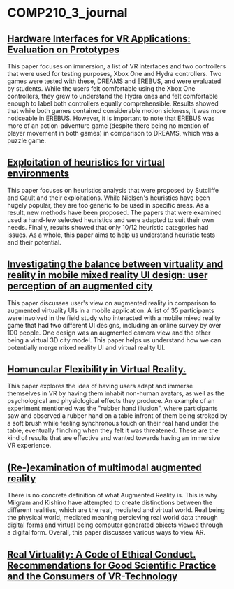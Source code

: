 # COMP210_3_journal
## [Hardware Interfaces for VR Applications: Evaluation on Prototypes](http://ieeexplore.ieee.org.ezproxy.falmouth.ac.uk/stamp/stamp.jsp?arnumber=7363283&tag=1)
This paper focuses on immersion, a list of VR interfaces and two controllers that were used for testing purposes, Xbox One and Hydra controllers. Two games were tested with these, DREAMS and EREBUS, and were evaluated by students. While the users felt comfortable using the Xbox One controllers, they grew to understand the Hydra ones and felt comfortable enough to label both controllers equally comprehensible. Results showed that while both games contained considerable motion sickness, it was more noticeable in EREBUS. However, it is important to note that EREBUS was more of an action-adventure game (despite there being no mention of player movement in both games) in comparison to DREAMS, which was a puzzle game. 


## [Exploitation of heuristics for virtual environments](https://dl-acm-org.ezproxy.falmouth.ac.uk/citation.cfm?id=2399065)
This paper focuses on heuristics analysis that were proposed by Sutcliffe and Gault and their exploitations. While Nielsen's heuristics have been hugely popular, they are too generic to be used in specific areas. As a result, new methods have been proposed. The papers that were examined used a hand-few selected heuristics and were adapted to suit their own needs. Finally, results showed that only 10/12 heuristic categories had issues. As a whole, this paper aims to help us understand heuristic tests and their potential. 


## [Investigating the balance between virtuality and reality in mobile mixed reality UI design: user perception of an augmented city](https://dl-acm-org.ezproxy.falmouth.ac.uk/citation.cfm?id=2641201)
This paper discusses user's view on augmented reality in comparison to augmented virtuality UIs in a mobile application. A list of 35 participants were involved in the field study who interacted with a mobile mixed reality game that had two different UI designs, including an online survey by over 100 people. One design was an augmented camera view and the other being a virtual 3D city model. This paper helps us understand how we can potentially merge mixed reality UI and virtual reality UI. 


## [Homuncular Flexibility in Virtual Reality.](http://web.a.ebscohost.com.ezproxy.falmouth.ac.uk/ehost/detail/detail?vid=0&sid=df871a56-6360-4d60-a9b4-8c51ee6bc4f8%40sessionmgr4008&bdata=JnNpdGU9ZWhvc3QtbGl2ZQ%3d%3d#AN=102884181&db=ufh)

This paper explores the idea of having users adapt and immerse themselves in VR by having them inhabit non-human avatars, as well as the psychological and physiological effects they produce. An example of an experiment mentioned was the "rubber hand illusion", where participants saw and observed a rubber hand on a table infront of them being stroked by a soft brush while feeling synchronous touch on their real hand under the table, eventually flinching when they felt it was threatened. These are the kind of results that are effective and wanted towards having an immersive VR experience.


## [(Re-)examination of multimodal augmented reality](https://dl-acm-org.ezproxy.falmouth.ac.uk/citation.cfm?id=3001961)
There is no concrete definition of what Augmented Reality is. This is why Milgram and Kishino have attempted to create distinctions between the different realities, which are the real, mediated and virtual world. Real being the physical world, mediated meaning percieving real world data through digital forms and virtual being computer generated objects viewed through a digital form. Overall, this paper discusses various ways to view AR.

## [Real Virtuality: A Code of Ethical Conduct. Recommendations for Good Scientific Practice and the Consumers of VR-Technology](https://www.frontiersin.org/articles/10.3389/frobt.2016.00003/full)



